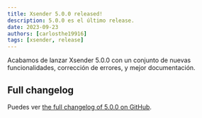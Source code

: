```yaml
---
title: Xsender 5.0.0 released!
description: 5.0.0 es el último release.
date: 2023-09-23
authors: [carlosthe19916]
tags: [xsender, release]
---
```


Acabamos de lanzar Xsender 5.0.0 con un conjunto de nuevas funcionalidades, corrección de errores, y mejor documentación.

## Full changelog

Puedes ver [the full changelog of 5.0.0 on GitHub](https://github.com/project-openubl/xsender/releases/tag/v5.0.0).